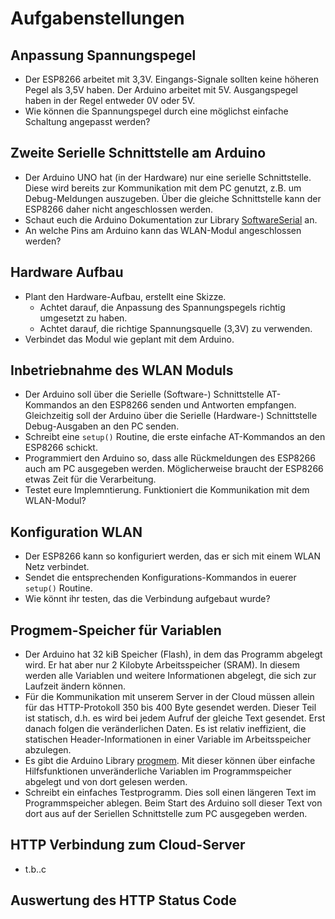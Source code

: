 # Aufgabenstellungen


## Anpassung Spannungspegel

* Der ESP8266 arbeitet mit 3,3V. Eingangs-Signale sollten keine höheren Pegel als 3,5V haben. Der Arduino arbeitet mit 5V. Ausgangspegel haben in der Regel entweder 0V oder 5V.
* Wie können die Spannungspegel durch eine möglichst einfache Schaltung angepasst werden?


## Zweite Serielle Schnittstelle am Arduino

* Der Arduino UNO hat (in der Hardware) nur eine serielle Schnittstelle. Diese wird bereits zur Kommunikation mit dem PC genutzt, z.B. um Debug-Meldungen auszugeben. Über die gleiche Schnittstelle kann der ESP8266 daher nicht angeschlossen werden.
* Schaut euch die Arduino Dokumentation zur Library [SoftwareSerial](https://www.arduino.cc/en/Reference/softwareSerial) an.
* An welche Pins am Arduino kann das WLAN-Modul angeschlossen werden?


## Hardware Aufbau

* Plant den Hardware-Aufbau, erstellt eine Skizze. 
  * Achtet darauf, die Anpassung des Spannungspegels richtig umgesetzt zu haben.
  * Achtet darauf, die richtige Spannungsquelle (3,3V) zu verwenden.
* Verbindet das Modul wie geplant mit dem Arduino.


## Inbetriebnahme des WLAN Moduls

* Der Arduino soll über die Serielle (Software-) Schnittstelle AT-Kommandos an den ESP8266 senden und Antworten empfangen. Gleichzeitig soll der Arduino über die Serielle (Hardware-) Schnittstelle Debug-Ausgaben an den PC senden.
* Schreibt eine `setup()` Routine, die erste einfache AT-Kommandos an den ESP8266 schickt.
* Programmiert den Arduino so, dass alle Rückmeldungen des ESP8266 auch am PC ausgegeben werden. Möglicherweise braucht der ESP8266 etwas Zeit für die Verarbeitung.
* Testet eure Implemntierung. Funktioniert die Kommunikation mit dem WLAN-Modul?


## Konfiguration WLAN

* Der ESP8266 kann so konfiguriert werden, das er sich mit einem WLAN Netz verbindet.
* Sendet die entsprechenden Konfigurations-Kommandos in euerer `setup()` Routine.
* Wie könnt ihr testen, das die Verbindung aufgebaut wurde?


## Progmem-Speicher für Variablen

* Der Arduino hat 32 kiB Speicher (Flash), in dem das Programm abgelegt wird. Er hat aber nur 2 Kilobyte Arbeitsspeicher (SRAM). In diesem werden alle Variablen und weitere Informationen abgelegt, die sich zur Laufzeit ändern können.
* Für die Kommunikation mit unserem Server in der Cloud müssen allein für das HTTP-Protokoll 350 bis 400 Byte gesendet werden. Dieser Teil ist statisch, d.h. es wird bei jedem Aufruf der gleiche Text gesendet. Erst danach folgen die veränderlichen Daten. Es ist relativ ineffizient, die statischen Header-Informationen in einer Variable im Arbeitsspeicher abzulegen. 
* Es gibt die Arduino Library [progmem](https://www.arduino.cc/reference/en/language/variables/utilities/progmem/). Mit dieser können über einfache Hilfsfunktionen unveränderliche Variablen im Programmspeicher abgelegt und von dort gelesen werden.
* Schreibt ein einfaches Testprogramm. Dies soll einen längeren Text im Programmspeicher ablegen. Beim Start des Arduino soll dieser Text von dort aus auf der Seriellen Schnittstelle zum PC ausgegeben werden.


## HTTP Verbindung zum Cloud-Server

* t.b..c



## Auswertung des HTTP Status Code

